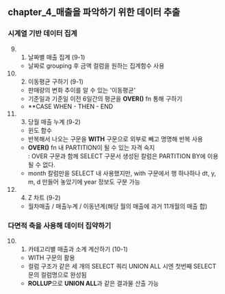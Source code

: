 ## chapter_4_매출을 파악하기 위한 데이터 추출
### 시계열 기반 데이터 집계
9. 1. 날짜별 매출 집계 (9-1)
    - 날짜로 grouping 후 금액 컬럼을 원하는 집계함수 사용
9. 2. 이동평균 구하기 (9-1)
    - 판매량의 변화 추이를 알 수 있는 '이동평균'
    - 기준일과 기준일 이전 6일간의 평균을 **OVER()** fn 통해 구하기
    - **CASE WHEN - THEN - END
9. 3. 당월 매출 누계 (9-2)
    - 윈도 함수
    - 반복해서 나오는 구문을 **WITH** 구문으로 외부로 빼고 명명해 반복 사용
    - **OVER()** fn 내 PARTITION이 될 수 있는 자격 숙지 <br/>
    : OVER 구문과 함께 SELECT 구문서 생성된 칼럼은 PARTITION BY에 이용될 수 없다.
    - month 칼럼만을 SELECT 내 사용했지만, with 구문에서 행 하나하나 dt, y, m, d 만들어 놓았기에 year 정보도 구분 가능
9. 4. Z 차트 (9-2)
    - 월차매출 / 매출누계 / 이동년계(해당 월의 매출에 과거 11개월의 매출 합)
### 다면적 축을 사용해 데이터 집약하기
10. 1. 카테고리별 매출과 소계 계산하기 (10-1)
    - WITH 구문의 활용
    - 컬럼 구조가 같은 세 개의 SELECT 쿼리 UNION ALL 시엔 첫번째 SELECT 문의 컬럼명으로 완성됨
    - **ROLLUP**으로 **UNION ALL**과 같은 결과물 산출 가능
    
    

 
